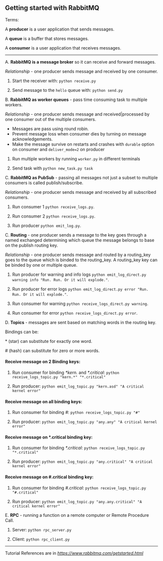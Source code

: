 ## Getting started with RabbitMQ

Terms:

A **producer** is a user application that sends messages.

A **queue** is a buffer that stores messages.

A **consumer** is a user application that receives messages.

---

A. **RabbitMQ is a message broker** so it can receive and forward messages.

_Relationship_ - one producer sends message and received by one consumer.

1. Start the receiver with: `python receive.py`

2. Send message to the `hello` queue with: `python send.py`

B. **RabbitMQ as worker queues** - pass time consuming task to multiple workers.

_Relationship_ - one producer sends message and received|processed by one consumer out of the multiple consumers.

- Messages are pass using round robin.
- Prevent message loss when consumer dies by turning on message acknowledgements.
- Make the message survive on restarts and crashes with `durable` option on consumer and `deliver_mode=2` on producer

1. Run multiple workers by running `worker.py` in different terminals

2. Send task with `python new_task.py task`

C. **RabbitMQ as PubSub** - passing all messages not just a subset to multiple consumers is called publish/subscribe.

_Relationship_ - one producer sends message and received by all subscribed consumers.

1. Run consumer 1 `python receive_logs.py`.

2. Run consumer 2 `python receive_logs.py`.

3. Run producer `python emit_log.py`.

C. **Routing** - one producer sends a message to the key goes through a named exchanged determining which queue the message belongs to base on the publish routing key.

_Relationship_ - one producer sends message and routed by a routing_key goes to the queue which is binded to the routing_key. A routing_key key can be binded by one or multiple queue.

1. Run producer for warning and info logs `python emit_log_direct.py warning info "Run. Run. Or it will explode."`.

2. Run producer for error logs `python emit_log_direct.py error "Run. Run. Or it will explode."`.

3. Run consumer for warning `python receive_logs_direct.py warning`.

4. Run consumer for error `python receive_logs_direct.py error`.

D. **Topics** - messages are sent based on matching words in the routing key.

Bindings can be:

\* (star) can substitute for exactly one word.

\# (hash) can substitute for zero or more words.

#### Receive message on 2 Binding keys:

1. Run consumer for binding _\*kern._ and _\*.critical_: `python receive_logs_topic.py "kern.*" "*.critical"`

2. Run producer: `python emit_log_topic.py "kern.asd" "A critical kernel error"`

#### Receive message on all binding keys:

1. Run consumer for binding _#_: `python receive_logs_topic.py "#"`

2. Run producer: `python emit_log_topic.py "any.any" "A critical kernel error"`

#### Receive message on \*.critical binding key:

1. Run consumer for binding _\*.critical_: `python receive_logs_topic.py "*.critical"`

2. Run producer: `python emit_log_topic.py "any.critical" "A critical kernel error"`

#### Receive message on #.critical binding key:

1. Run consumer for binding _#.critical_: `python receive_logs_topic.py "#.critical"`

2. Run producer: `python emit_log_topic.py "any.any.critical" "A critical kernel error"`

E. **RPC** - running a function on a remote computer or Remote Procedure Call.

1. Server: `python rpc_server.py`

2. Client: `python rpc_client.py`

---

Tutorial References are in _https://www.rabbitmq.com/getstarted.html_
